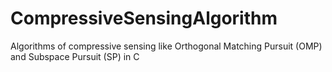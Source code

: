 # CompressiveSensingAlgorithm
Algorithms of compressive sensing like Orthogonal Matching Pursuit (OMP) and Subspace Pursuit (SP) in C
